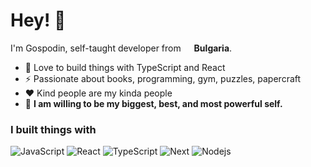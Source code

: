 <h1>Hey! 👋 </h1>

I'm Gospodin, self-taught developer from <img src="https://img.icons8.com/color/512/bulgaria-circular.png" width="13"/> <b>Bulgaria</b>.</p>

- 🚀 Love to build things with TypeScript and React
- ⚡ Passionate about books, programming, gym, puzzles, papercraft
- :heart: Kind people are my kinda people
- 🥋 **I am willing to be my biggest, best, and most powerful self.**

<h3>I built things with</h3>
<p>
  <img alt="JavaScript" src="https://img.shields.io/badge/JavaScript-323330?style=for-the-badge&logo=javascript&logoColor=F7DF1E" />
  <img alt="React" src="https://img.shields.io/badge/React-20232A?style=for-the-badge&logo=react&logoColor=61DAFB" />
  <img alt="TypeScript" src="https://img.shields.io/badge/TypeScript-007ACC?style=for-the-badge&logo=typescript&logoColor=white" />
  <img alt="Next" src="https://img.shields.io/badge/next.js-000000?style=for-the-badge&logo=nextdotjs&logoColor=white" />
  <img alt="Nodejs" src="https://img.shields.io/badge/Node.js-339933?style=for-the-badge&logo=nodedotjs&logoColor=white" />
</p>

